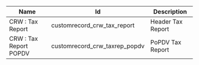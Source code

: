 | Name                   | Id                             | Description       |
|------------------------|--------------------------------|-------------------|
| CRW : Tax Report       | customrecord_crw_tax_report    | Header Tax Report |
| CRW : Tax Report POPDV | customrecord_crw_taxrep_popdv  | PoPDV Tax Report  |

